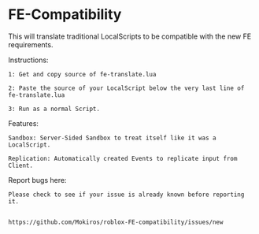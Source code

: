 # FE-Compatibility

This will translate traditional LocalScripts to be compatible with the new FE requirements.

Instructions:

    1: Get and copy source of fe-translate.lua
  
    2: Paste the source of your LocalScript below the very last line of fe-translate.lua
  
    3: Run as a normal Script.


Features:

    Sandbox: Server-Sided Sandbox to treat itself like it was a LocalScript.
  
    Replication: Automatically created Events to replicate input from Client.


Report bugs here:

    Please check to see if your issue is already known before reporting it.
    
    
    https://github.com/Mokiros/roblox-FE-compatibility/issues/new
